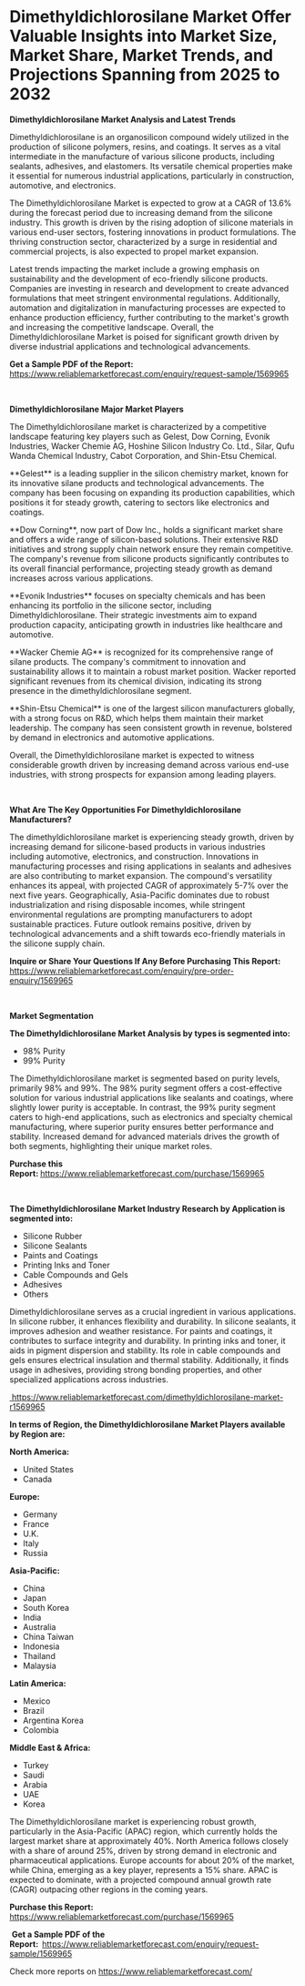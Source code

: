 <p><h1>Dimethyldichlorosilane Market Offer Valuable Insights into Market Size, Market Share, Market Trends, and Projections Spanning from 2025 to 2032</h1></p><p><strong>Dimethyldichlorosilane Market Analysis and Latest Trends</strong></p>
<p><p>Dimethyldichlorosilane is an organosilicon compound widely utilized in the production of silicone polymers, resins, and coatings. It serves as a vital intermediate in the manufacture of various silicone products, including sealants, adhesives, and elastomers. Its versatile chemical properties make it essential for numerous industrial applications, particularly in construction, automotive, and electronics.</p><p>The Dimethyldichlorosilane Market is expected to grow at a CAGR of 13.6% during the forecast period due to increasing demand from the silicone industry. This growth is driven by the rising adoption of silicone materials in various end-user sectors, fostering innovations in product formulations. The thriving construction sector, characterized by a surge in residential and commercial projects, is also expected to propel market expansion.</p><p>Latest trends impacting the market include a growing emphasis on sustainability and the development of eco-friendly silicone products. Companies are investing in research and development to create advanced formulations that meet stringent environmental regulations. Additionally, automation and digitalization in manufacturing processes are expected to enhance production efficiency, further contributing to the market's growth and increasing the competitive landscape. Overall, the Dimethyldichlorosilane Market is poised for significant growth driven by diverse industrial applications and technological advancements.</p></p>
<p><strong>Get a Sample PDF of the Report:&nbsp;</strong> <a href="https://www.reliablemarketforecast.com/enquiry/request-sample/1569965?utm_campaign=3081&utm_medium=2&utm_source=Github&utm_content=ia&utm_term=25032025&utm_id=dimethyldichlorosilane">https://www.reliablemarketforecast.com/enquiry/request-sample/1569965</a></p>
<p>&nbsp;</p>
<p><strong>Dimethyldichlorosilane Major Market Players</strong></p>
<p><p>The Dimethyldichlorosilane market is characterized by a competitive landscape featuring key players such as Gelest, Dow Corning, Evonik Industries, Wacker Chemie AG, Hoshine Silicon Industry Co. Ltd., Silar, Qufu Wanda Chemical Industry, Cabot Corporation, and Shin-Etsu Chemical.</p><p>**Gelest** is a leading supplier in the silicon chemistry market, known for its innovative silane products and technological advancements. The company has been focusing on expanding its production capabilities, which positions it for steady growth, catering to sectors like electronics and coatings.</p><p>**Dow Corning**, now part of Dow Inc., holds a significant market share and offers a wide range of silicon-based solutions. Their extensive R&D initiatives and strong supply chain network ensure they remain competitive. The company's revenue from silicone products significantly contributes to its overall financial performance, projecting steady growth as demand increases across various applications.</p><p>**Evonik Industries** focuses on specialty chemicals and has been enhancing its portfolio in the silicone sector, including Dimethyldichlorosilane. Their strategic investments aim to expand production capacity, anticipating growth in industries like healthcare and automotive. </p><p>**Wacker Chemie AG** is recognized for its comprehensive range of silane products. The company's commitment to innovation and sustainability allows it to maintain a robust market position. Wacker reported significant revenues from its chemical division, indicating its strong presence in the dimethyldichlorosilane segment. </p><p>**Shin-Etsu Chemical** is one of the largest silicon manufacturers globally, with a strong focus on R&D, which helps them maintain their market leadership. The company has seen consistent growth in revenue, bolstered by demand in electronics and automotive applications.</p><p>Overall, the Dimethyldichlorosilane market is expected to witness considerable growth driven by increasing demand across various end-use industries, with strong prospects for expansion among leading players.</p></p>
<p>&nbsp;</p>
<p><strong>What Are The Key Opportunities For Dimethyldichlorosilane Manufacturers?</strong></p>
<p><p>The dimethyldichlorosilane market is experiencing steady growth, driven by increasing demand for silicone-based products in various industries including automotive, electronics, and construction. Innovations in manufacturing processes and rising applications in sealants and adhesives are also contributing to market expansion. The compound's versatility enhances its appeal, with projected CAGR of approximately 5-7% over the next five years. Geographically, Asia-Pacific dominates due to robust industrialization and rising disposable incomes, while stringent environmental regulations are prompting manufacturers to adopt sustainable practices. Future outlook remains positive, driven by technological advancements and a shift towards eco-friendly materials in the silicone supply chain.</p></p>
<p><strong>Inquire or Share Your Questions If Any Before Purchasing This Report:</strong> <a href="https://www.reliablemarketforecast.com/enquiry/pre-order-enquiry/1569965?utm_campaign=3081&utm_medium=2&utm_source=Github&utm_content=ia&utm_term=25032025&utm_id=dimethyldichlorosilane">https://www.reliablemarketforecast.com/enquiry/pre-order-enquiry/1569965</a></p>
<p>&nbsp;</p>
<p><strong>Market Segmentation</strong></p>
<p><strong>The Dimethyldichlorosilane Market Analysis by types is segmented into:</strong></p>
<p><ul><li>98% Purity</li><li>99% Purity</li></ul></p>
<p><p>The Dimethyldichlorosilane market is segmented based on purity levels, primarily 98% and 99%. The 98% purity segment offers a cost-effective solution for various industrial applications like sealants and coatings, where slightly lower purity is acceptable. In contrast, the 99% purity segment caters to high-end applications, such as electronics and specialty chemical manufacturing, where superior purity ensures better performance and stability. Increased demand for advanced materials drives the growth of both segments, highlighting their unique market roles.</p></p>
<p><strong>Purchase this Report:&nbsp;</strong><a href="https://www.reliablemarketforecast.com/purchase/1569965?utm_campaign=3081&utm_medium=2&utm_source=Github&utm_content=ia&utm_term=25032025&utm_id=dimethyldichlorosilane">https://www.reliablemarketforecast.com/purchase/1569965</a></p>
<p>&nbsp;</p>
<p><strong>The Dimethyldichlorosilane Market Industry Research by Application is segmented into:</strong></p>
<p><ul><li>Silicone Rubber</li><li>Silicone Sealants</li><li>Paints and Coatings</li><li>Printing Inks and Toner</li><li>Cable Compounds and Gels</li><li>Adhesives</li><li>Others</li></ul></p>
<p><p>Dimethyldichlorosilane serves as a crucial ingredient in various applications. In silicone rubber, it enhances flexibility and durability. In silicone sealants, it improves adhesion and weather resistance. For paints and coatings, it contributes to surface integrity and durability. In printing inks and toner, it aids in pigment dispersion and stability. Its role in cable compounds and gels ensures electrical insulation and thermal stability. Additionally, it finds usage in adhesives, providing strong bonding properties, and other specialized applications across industries.</p></p>
<p><a href="https://www.reliablemarketforecast.com/dimethyldichlorosilane-market-r1569965?utm_campaign=3081&utm_medium=2&utm_source=Github&utm_content=ia&utm_term=25032025&utm_id=dimethyldichlorosilane">&nbsp;https://www.reliablemarketforecast.com/dimethyldichlorosilane-market-r1569965</a></p>
<p><strong>In terms of Region, the Dimethyldichlorosilane Market Players available by Region are:</strong></p>
<p>
    <p> <strong> North America: </strong>
        <ul>
            <li>United States</li>
            <li>Canada</li>
        </ul>
        </p> 
    <p> <strong> Europe: </strong>
        <ul>
            <li>Germany</li>
            <li>France</li>
            <li>U.K.</li>
            <li>Italy</li>
            <li>Russia</li>
        </ul>
        </p> 
    <p> <strong> Asia-Pacific: </strong>
        <ul>
            <li>China</li>
            <li>Japan</li>
            <li>South Korea</li>
            <li>India</li>
            <li>Australia</li>
            <li>China Taiwan</li>
            <li>Indonesia</li>
            <li>Thailand</li>
            <li>Malaysia</li>
        </ul>
        </p> 
    <p> <strong> Latin America: </strong>
        <ul>
            <li>Mexico</li>
            <li>Brazil</li>
            <li>Argentina Korea</li>
            <li>Colombia</li>
        </ul>
        </p> 
    <p> <strong> Middle East & Africa: </strong>
        <ul>
            <li>Turkey</li>
            <li>Saudi</li>
            <li>Arabia</li>
            <li>UAE</li>
            <li>Korea</li>
        </ul>
    </p>
    </p>
<p><p>The Dimethyldichlorosilane market is experiencing robust growth, particularly in the Asia-Pacific (APAC) region, which currently holds the largest market share at approximately 40%. North America follows closely with a share of around 25%, driven by strong demand in electronic and pharmaceutical applications. Europe accounts for about 20% of the market, while China, emerging as a key player, represents a 15% share. APAC is expected to dominate, with a projected compound annual growth rate (CAGR) outpacing other regions in the coming years.</p></p>
<p><strong>Purchase this Report: </strong><a href="https://www.reliablemarketforecast.com/purchase/1569965?utm_campaign=3081&utm_medium=2&utm_source=Github&utm_content=ia&utm_term=25032025&utm_id=dimethyldichlorosilane">https://www.reliablemarketforecast.com/purchase/1569965</a></p>
<p>&nbsp;<strong>Get a Sample PDF of the Report:&nbsp;&nbsp;</strong><a href="https://www.reliablemarketforecast.com/enquiry/request-sample/1569965?utm_campaign=3081&utm_medium=2&utm_source=Github&utm_content=ia&utm_term=25032025&utm_id=dimethyldichlorosilane">https://www.reliablemarketforecast.com/enquiry/request-sample/1569965</a></p>
<p><strong></strong></p>
<p>Check more reports on <a href="https://www.reliablemarketforecast.com/?utm_campaign=3081&utm_medium=2&utm_source=Github&utm_content=ia&utm_term=25032025&utm_id=dimethyldichlorosilane">https://www.reliablemarketforecast.com/</a></p>